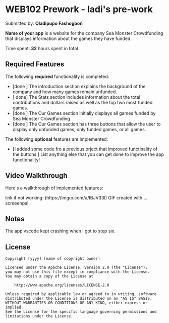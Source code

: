 # WEB102 Prework - ladi's pre-work

Submitted by: **Oladipupo Fashogbon**

**Name of your app** is a website for the company Sea Monster Crowdfunding that displays information about the games they have funded.

Time spent: **32** hours spent in total

## Required Features

The following **required** functionality is completed:

* [done ] The introduction section explains the background of the company and how many games remain unfunded.
* [ done] The Stats section includes information about the total contributions and dollars raised as well as the top two most funded games.
* [done ] The Our Games section initially displays all games funded by Sea Monster Crowdfunding
* [done ] The Our Games section has three buttons that allow the user to display only unfunded games, only funded games, or all games.

The following **optional** features are implemented:

* [I added some code fro a previous prject that improved functinality of the buttons ] List anything else that you can get done to improve the app functionality!

## Video Walkthrough

Here's a walkthrough of implemented features:

<blockquote class="imgur-embed-pub" lang="en" data-id="a/IBJV33I" data-context="false" ><a href="//imgur.com/a/IBJV33I"></a></blockquote><script async src="//s.imgur.com/min/embed.js" charset="utf-8"></script>
link if not working: (https://imgur.com/a/IBJV33I)
<!-- Replace this with whatever GIF tool you used! -->
GIF created with ...  screeenpal
<!-- Recommended tools:
[Kap](https://getkap.co/) for macOS
[ScreenToGif](https://www.screentogif.com/) for Windows
[peek](https://github.com/phw/peek) for Linux. -->

## Notes

The app vscode kept crashing when I got to step six.
## License

    Copyright [yyyy] [name of copyright owner]

    Licensed under the Apache License, Version 2.0 (the "License");
    you may not use this file except in compliance with the License.
    You may obtain a copy of the License at

        http://www.apache.org/licenses/LICENSE-2.0

    Unless required by applicable law or agreed to in writing, software
    distributed under the License is distributed on an "AS IS" BASIS,
    WITHOUT WARRANTIES OR CONDITIONS OF ANY KIND, either express or implied.
    See the License for the specific language governing permissions and
    limitations under the License.
